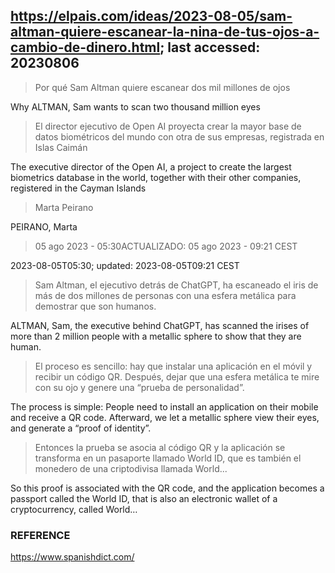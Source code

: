 ## https://elpais.com/ideas/2023-08-05/sam-altman-quiere-escanear-la-nina-de-tus-ojos-a-cambio-de-dinero.html; last accessed: 20230806

> Por qué Sam Altman quiere escanear dos mil millones de ojos 

Why ALTMAN, Sam wants to scan two thousand million eyes

> El director ejecutivo de Open AI proyecta crear la mayor base de datos biométricos del mundo con otra de sus empresas, registrada en Islas Caimán

The executive director of the Open AI, a project to create the largest biometrics database in the world, together with their other companies, registered in the Cayman Islands

> Marta Peirano

PEIRANO, Marta

> 05 ago 2023 - 05:30ACTUALIZADO: 05 ago 2023 - 09:21 CEST

2023-08-05T05:30; updated: 2023-08-05T09:21 CEST

> Sam Altman, el ejecutivo detrás de ChatGPT, ha escaneado el iris de más de dos millones de personas con una esfera metálica para demostrar que son humanos. 

ALTMAN, Sam, the executive behind ChatGPT, has scanned the irises of more than 2 million people with a metallic sphere to show that they are human.

> El proceso es sencillo: hay que instalar una aplicación en el móvil y recibir un código QR. Después, dejar que una esfera metálica te mire con su ojo y genere una “prueba de personalidad”. 

The process is simple: People need to install an application on their mobile and receive a QR code. Afterward, we let a metallic sphere view their eyes, and generate a “proof of identity”.

> Entonces la prueba se asocia al código QR y la aplicación se transforma en un pasaporte llamado World ID, que es también el monedero de una criptodivisa llamada World...

So this proof is associated with the QR code, and the application becomes a passport called the World ID, that is also an electronic wallet of a cryptocurrency, called World…

### REFERENCE

https://www.spanishdict.com/

